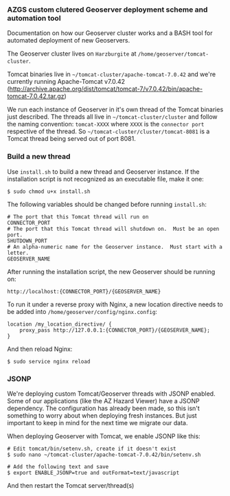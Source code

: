 ### AZGS custom clutered Geoserver deployment scheme and automation tool
Documentation on how our Geoserver cluster works and a BASH tool for automated deployment of new Geoservers.

The Geoserver cluster lives on `Harzburgite` at `/home/geoserver/tomcat-cluster`.

Tomcat binaries live in `~/tomcat-cluster/apache-tomcat-7.0.42` and we're currently running Apache-Tomcat v7.0.42 (http://archive.apache.org/dist/tomcat/tomcat-7/v7.0.42/bin/apache-tomcat-7.0.42.tar.gz)

We run each instance of Geoserver in it's own thread of the Tomcat binaries just described.  The threads all
live in `~/tomcat-cluster/cluster` and follow the naming convention: `tomcat-XXXX` where `XXXX` is the 
`connector port` respective of the thread.  So `~/tomcat-cluster/cluster/tomcat-8081` is a Tomcat thread
being served out of port 8081.

### Build a new thread
Use `install.sh` to build a new thread and Geoserver instance.  If the installation script is not recognized as an executable file, make it one:

    $ sudo chmod u+x install.sh

The following variables should be changed before running `install.sh`:

    # The port that this Tomcat thread will run on
    CONNECTOR_PORT
    # The port that this Tomcat thread will shutdown on.  Must be an open port.
    SHUTDOWN_PORT
    # An alpha-numeric name for the Geoserver instance.  Must start with a letter.
    GEOSERVER_NAME

After running the installation script, the new Geoserver should be running on:

    http://localhost:{CONNECTOR_PORT}/{GEOSERVER_NAME}

To run it under a reverse proxy with Nginx, a new location directive needs to be added into `/home/geoserver/config/nginx.config`:

    location /my_location_directive/ {
    	proxy_pass http://127.0.0.1:{CONNECTOR_PORT}/{GEOSERVER_NAME};
    }

And then reload Nginx:

    $ sudo service nginx reload

### JSONP
We're deploying custom Tomcat/Geoserver threads with JSONP enabled.  Some of our applications (like the AZ Hazard Viewer) have a JSONP dependency.  The configuration has already been made, so this isn't something to worry about when deploying fresh instances.  But just important to keep in mind for the next time we migrate our data.

When deploying Geoserver with Tomcat, we enable JSONP like this:

    # Edit tomcat/bin/setenv.sh, create if it doesn't exist
    $ sudo nano ~/tomcat-cluster/apache-tomcat-7.0.42/bin/setenv.sh
    
    # Add the following text and save
    $ export ENABLE_JSONP=true and outFormat=text/javascript

And then restart the Tomcat server/thread(s)